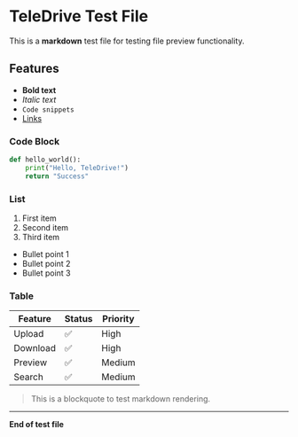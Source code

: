 # TeleDrive Test File

This is a **markdown** test file for testing file preview functionality.

## Features

- **Bold text**
- *Italic text*
- `Code snippets`
- [Links](https://example.com)

### Code Block

```python
def hello_world():
    print("Hello, TeleDrive!")
    return "Success"
```

### List

1. First item
2. Second item
3. Third item

- Bullet point 1
- Bullet point 2
- Bullet point 3

### Table

| Feature | Status | Priority |
|---------|--------|----------|
| Upload | ✅ | High |
| Download | ✅ | High |
| Preview | ✅ | Medium |
| Search | ✅ | Medium |

> This is a blockquote to test markdown rendering.

---

**End of test file**
